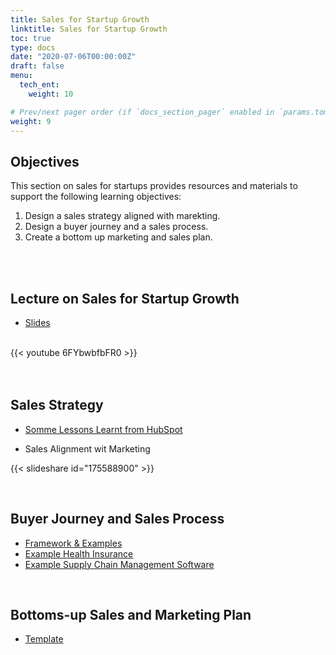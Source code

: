 ```yaml
---
title: Sales for Startup Growth
linktitle: Sales for Startup Growth
toc: true
type: docs
date: "2020-07-06T00:00:00Z"
draft: false
menu:
  tech_ent:
    weight: 10

# Prev/next pager order (if `docs_section_pager` enabled in `params.toml`)
weight: 9
---
```


## Objectives

This section on sales for startups provides resources and materials to support the following learning objectives:
1. Design a sales strategy aligned with marekting.
2. Design a buyer journey and a sales process.
3. Create a bottom up marketing and sales plan.

<br/><br/>

## Lecture on Sales for Startup Growth

* [Slides](https://www.dropbox.com/s/akxj5dfekrfricg/Technology_Entrepreneurship_Sales_SS21.pdf?dl=0)


<br/>
{{< youtube 6FYbwbfbFR0 >}}
<br/><br/>




<br/>

## Sales Strategy

* [Somme Lessons Learnt from HubSpot](https://thinkgrowth.org/10-sales-leadership-lessons-from-10-years-at-hubspot-21977628727a#.r2iekg6p4)

* Sales Alignment wit Marketing

{{< slideshare id="175588900" >}}


<br/>

## Buyer Journey and Sales Process

* [Framework & Examples](https://www.dropbox.com/s/xzyrhnsl007uscx/Buyer%20Journey%20and%20Sales%20Process%20Frameworks%20and%20Examples.pptx?dl=0)
* [Example Health Insurance](https://www.dropbox.com/s/8a7n7t08odzpac5/Health%20Insurance%20Customer%20Journey%20Map.png?dl=0)
* [Example Supply Chain Management Software](https://www.dropbox.com/s/z31o0yn3afbh1xr/Lyftz%20Supply%20Chain%20Management%20Software%20Buying%20Journey.pdf?dl=0)

<br/>

## Bottoms-up Sales and Marketing Plan

* [Template](https://www.dropbox.com/s/ccplac3ba34bhig/Bottoms%20Up%20Sales%20and%20Marketing%20Plan%20Template.xlsx?dl=0)
